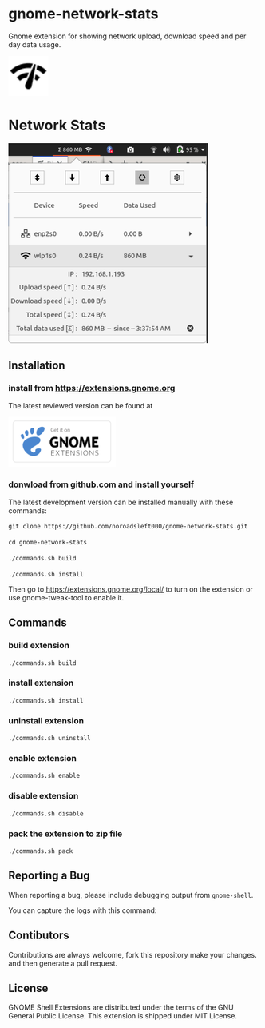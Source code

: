 # gnome-network-stats
Gnome extension for showing network upload, download speed and per day data usage.

<div>
<p><a href="#"><img src="assets/logo.svg" height=80px alt="NSS Logo"/></a></p>
<h1>Network Stats</h1>
<p><img src='assets/screenshot.png' height = "400px" width="400px"  alt="Screenshot"/>
</div>

## Installation

### install from https://extensions.gnome.org

The latest reviewed version can be found at
<div>
<a href="https://extensions.gnome.org/extension/4308/network-stats/" >
<img src="assets/get-it-on-ge.svg" height="100" alt="Get it on GNOME Extensions">
</a>
</div>

### donwload from github.com and install yourself

The latest development version can be installed manually with these commands:

```
git clone https://github.com/noroadsleft000/gnome-network-stats.git

cd gnome-network-stats

./commands.sh build

./commands.sh install
```

Then go to https://extensions.gnome.org/local/ to turn on the extension or use
gnome-tweak-tool to enable it.


## Commands
### build extension
```
./commands.sh build
```
### install extension
```
./commands.sh install
```
### uninstall extension
```
./commands.sh uninstall
```
### enable extension
```
./commands.sh enable
```
### disable extension
```
./commands.sh disable
```
### pack the extension to zip file
```
./commands.sh pack
```


## Reporting a Bug

When reporting a bug, please include debugging output from `gnome-shell`.

You can capture the logs with this command:


## Contibutors
Contributions are always welcome, fork this repository make your changes.
and then generate a pull request.


## License

GNOME Shell Extensions are distributed under the terms of the GNU General
Public License. This extension is shipped under MIT License.
